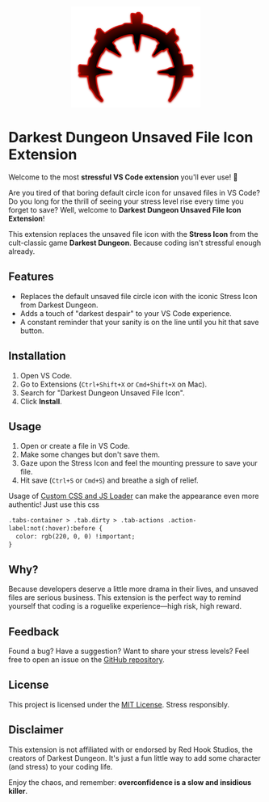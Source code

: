 <p align="center">
  <img src="https://raw.githubusercontent.com/MadL0rd/vs-code-darkest-dungeon-unsaved-icon/refs/heads/main/assets/theme-stress-icon-trimmed.png" width="256" />
</p>

# Darkest Dungeon Unsaved File Icon Extension

Welcome to the most **stressful VS Code extension** you'll ever use! 🎩

Are you tired of that boring default circle icon for unsaved files in VS Code? Do you long for the thrill of seeing your stress level rise every time you forget to save? Well, welcome to **Darkest Dungeon Unsaved File Icon Extension**!

This extension replaces the unsaved file icon with the **Stress Icon** from the cult-classic game **Darkest Dungeon**. Because coding isn't stressful enough already.

## Features

- Replaces the default unsaved file circle icon with the iconic Stress Icon from Darkest Dungeon.
- Adds a touch of "darkest despair" to your VS Code experience.
- A constant reminder that your sanity is on the line until you hit that save button.

## Installation

1. Open VS Code.
2. Go to Extensions (`Ctrl+Shift+X` or `Cmd+Shift+X` on Mac).
3. Search for "Darkest Dungeon Unsaved File Icon".
4. Click **Install**.

## Usage

1. Open or create a file in VS Code.
2. Make some changes but don't save them.
3. Gaze upon the Stress Icon and feel the mounting pressure to save your file.
4. Hit save (`Ctrl+S` or `Cmd+S`) and breathe a sigh of relief.

Usage of [Custom CSS and JS Loader](https://marketplace.visualstudio.com/items?itemName=be5invis.vscode-custom-css) can make the appearance even more authentic!
Just use this css
```
.tabs-container > .tab.dirty > .tab-actions .action-label:not(:hover):before {
  color: rgb(220, 0, 0) !important;
}
```

## Why?

Because developers deserve a little more drama in their lives, and unsaved files are serious business. This extension is the perfect way to remind yourself that coding is a roguelike experience—high risk, high reward.

## Feedback

Found a bug? Have a suggestion? Want to share your stress levels? Feel free to open an issue on the [GitHub repository](https://github.com/your-username/vs-code-darkest-dungeon-unsaved-icon).

## License

This project is licensed under the [MIT License](LICENSE.md). Stress responsibly.

## Disclaimer

This extension is not affiliated with or endorsed by Red Hook Studios, the creators of Darkest Dungeon. It's just a fun little way to add some character (and stress) to your coding life.

Enjoy the chaos, and remember: **overconfidence is a slow and insidious killer**.
